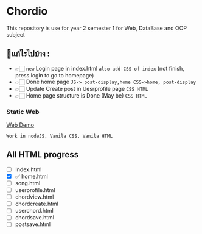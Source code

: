# Chordio
This repository is use for year 2 semester 1 for Web, DataBase and OOP subject

## 📝แก้ไรไปบ้าง :
  - 👉🏻 `new` Login page in index.html `also add CSS of index` (not finish, press login to go to homepage)
  - 👉🏻 Done home page `JS-> post-display,home CSS->home, post-display`
  - 👉🏻 Update Create post in Uesrprofile page  `CSS HTML`
  - 👉🏻 Home page structure is Done (May be)  `CSS HTML`


### Static Web
[Web Demo](https://y2-webapp-music.github.io/Chordio/)

`Work in nodeJS, Vanila CSS, Vanila HTML`

## All HTML progress
- [ ] Index.html
- [x] ✅ home.html
- [ ] song.html
- [ ] userprofile.html
- [ ] chordview.html
- [ ] chordcreate.html
- [ ] userchord.html
- [ ] chordsave.html
- [ ] postsave.html
